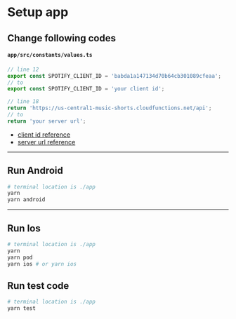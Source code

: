 # Setup app
## Change following codes
#### `app/src/constants/values.ts`
```ts
// line 12
export const SPOTIFY_CLIENT_ID = 'babda1a147134d70b64cb301089cfeaa';
// to 
export const SPOTIFY_CLIENT_ID = 'your client id';

// line 18
return 'https://us-central1-music-shorts.cloudfunctions.net/api';
// to
return 'your server url';
```
- [client id reference](./spotify-developer.md#copy-client-id--secret-key)
- [server url reference](./functions.md#get-server-url)

--- 

## Run Android
```bash
# terminal location is ./app
yarn
yarn android
```

--- 

## Run Ios
```bash
# terminal location is ./app
yarn
yarn pod
yarn ios # or yarn ios
```

## Run test code
```bash
# terminal location is ./app
yarn test
```
